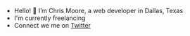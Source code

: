 - Hello! 👋  I’m Chris Moore, a web developer in Dallas, Texas
- I'm currently freelancing 
- Connect we me on [Twitter](https://twitter.com/Chris11820435) 


<!---
ChristopherMoore01/ChristopherMoore01 is a ✨ special ✨ repository because its `README.md` (this file) appears on your GitHub profile.
You can click the Preview link to take a look at your changes.
--->
